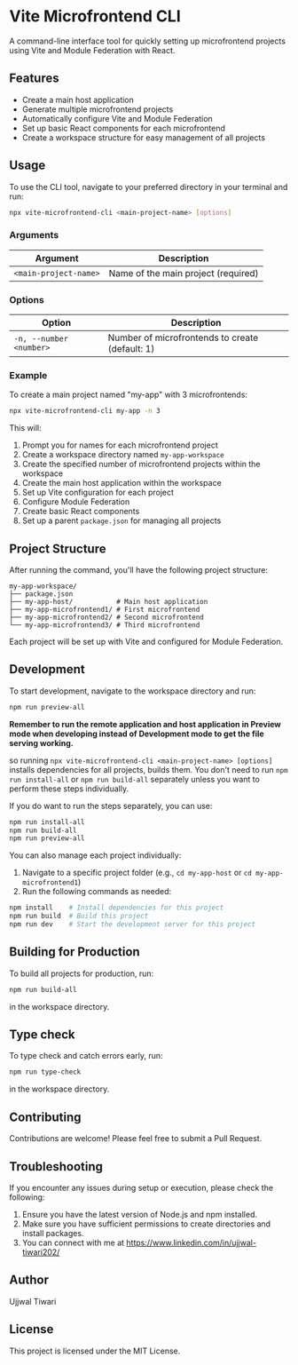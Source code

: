 # Vite Microfrontend CLI

A command-line interface tool for quickly setting up microfrontend projects using Vite and Module Federation with React.

## Features

- Create a main host application
- Generate multiple microfrontend projects
- Automatically configure Vite and Module Federation
- Set up basic React components for each microfrontend
- Create a workspace structure for easy management of all projects

## Usage

To use the CLI tool, navigate to your preferred directory in your terminal and run:

```bash
npx vite-microfrontend-cli <main-project-name> [options]
```

### Arguments

| Argument              | Description                         |
| --------------------- | ----------------------------------- |
| `<main-project-name>` | Name of the main project (required) |

### Options

| Option                  | Description                                     |
| ----------------------- | ----------------------------------------------- |
| `-n, --number <number>` | Number of microfrontends to create (default: 1) |

### Example

To create a main project named "my-app" with 3 microfrontends:

```bash
npx vite-microfrontend-cli my-app -n 3
```

This will:

1. Prompt you for names for each microfrontend project
2. Create a workspace directory named `my-app-workspace`
3. Create the specified number of microfrontend projects within the workspace
4. Create the main host application within the workspace
5. Set up Vite configuration for each project
6. Configure Module Federation
7. Create basic React components
8. Set up a parent `package.json` for managing all projects

## Project Structure

After running the command, you'll have the following project structure:

```
my-app-workspace/
├── package.json
├── my-app-host/           # Main host application
├── my-app-microfrontend1/ # First microfrontend
├── my-app-microfrontend2/ # Second microfrontend
└── my-app-microfrontend3/ # Third microfrontend
```

Each project will be set up with Vite and configured for Module Federation.

## Development

To start development, navigate to the workspace directory and run:

```bash
npm run preview-all
```

**Remember to run the remote application and host application in Preview mode when developing instead of Development mode to get the file serving working.**

so running `npx vite-microfrontend-cli <main-project-name> [options]` installs dependencies for all projects, builds them. You don't need to run `npm run install-all` or `npm run build-all` separately unless you want to perform these steps individually.

If you do want to run the steps separately, you can use:

```bash
npm run install-all
npm run build-all
npm run preview-all
```

You can also manage each project individually:

1. Navigate to a specific project folder (e.g., `cd my-app-host` or `cd my-app-microfrontend1`)
2. Run the following commands as needed:

```bash
npm install    # Install dependencies for this project
npm run build  # Build this project
npm run dev    # Start the development server for this project
```

## Building for Production

To build all projects for production, run:

```bash
npm run build-all
```

in the workspace directory.

## Type check

To type check and catch errors early, run:

```bash
npm run type-check
```

in the workspace directory.

## Contributing

Contributions are welcome! Please feel free to submit a Pull Request.

## Troubleshooting

If you encounter any issues during setup or execution, please check the following:

1. Ensure you have the latest version of Node.js and npm installed.
2. Make sure you have sufficient permissions to create directories and install packages.
3. You can connect with me at https://www.linkedin.com/in/ujjwal-tiwari202/

## Author

Ujjwal Tiwari

## License

This project is licensed under the MIT License.
